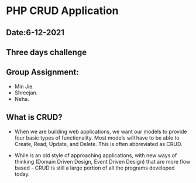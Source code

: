 # PHP CRUD Application

## Date:6-12-2021
## Three days challenge
## Group Assignment:
- Min Jie.
- Shreejan.
- Neha.

## What is CRUD?

- When we are building web applications, we want our models to provide four basic types of functionality. Most models will have to be able to Create, Read, Update, and Delete. This is often abbreviated as CRUD.

- While is an old style of approaching applications, with new ways of thinking (Domain Driven Design, Event Driven Design) that are more flow based - CRUD is still a large portion of all the programs developed today.
